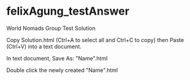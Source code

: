 # felixAgung_testAnswer
World Nomads Group Test Solution


Copy Solution.html (Ctrl+A to select all and Ctrl+C to copy) then Paste (Ctrl+V) into a text document.

In text document, Save As: "Name".html

Double click the newly created "Name".html
